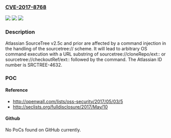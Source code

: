 ### [CVE-2017-8768](https://cve.mitre.org/cgi-bin/cvename.cgi?name=CVE-2017-8768)
![](https://img.shields.io/static/v1?label=Product&message=n%2Fa&color=blue)
![](https://img.shields.io/static/v1?label=Version&message=n%2Fa&color=blue)
![](https://img.shields.io/static/v1?label=Vulnerability&message=n%2Fa&color=brighgreen)

### Description

Atlassian SourceTree v2.5c and prior are affected by a command injection in the handling of the sourcetree:// scheme. It will lead to arbitrary OS command execution with a URL substring of sourcetree://cloneRepo/ext:: or sourcetree://checkoutRef/ext:: followed by the command. The Atlassian ID number is SRCTREE-4632.

### POC

#### Reference
- http://openwall.com/lists/oss-security/2017/05/03/5
- http://seclists.org/fulldisclosure/2017/May/10

#### Github
No PoCs found on GitHub currently.


